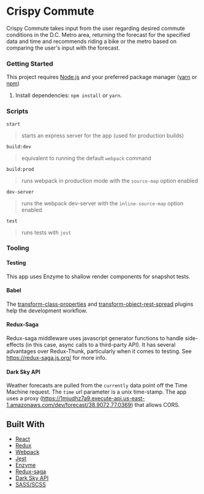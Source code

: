 # Crispy Commute

Crispy Commute takes input from the user regarding desired commute conditions in the D.C. Metro area, returning the forecast for the specified data and time and recommends riding a bike or the metro based on comparing the user's input with the forecast.

### Getting Started
This project requires [Node.js](https://nodejs.org/en/) and your preferred package manager ([yarn](https://yarnpkg.com/en/) or [npm](https://www.npmjs.com/))

1. Install dependencies: `npm install` or `yarn`.

### Scripts

`start`
>starts an express server for the app (used for production builds)

`build:dev`
>equivalent to running the default `webpack` command

`build:prod`
>runs webpack in production mode with the `source-map` option enabled

`dev-server`
>runs the webpack dev-server with the `inline-source-map` option enabled

`test`
>runs tests with `jest`
### Tooling

#### Testing
This app uses Enzyme to shallow render components for snapshot tests.

#### Babel
The [transform-class-properties](https://babeljs.io/docs/plugins/transform-class-properties/) and [transform-object-rest-spread](https://babeljs.io/docs/plugins/transform-object-rest-spread/) plugins help the development workflow. 

#### Redux-Saga
Redux-saga middleware uses javascript generator functions to handle side-effects (in this case, async calls to a third-party API). It has several advantages over Redux-Thunk, particularly when it comes to testing. See https://redux-saga.js.org/ for more info.

#### Dark Sky API
Weather forecasts are pulled from the `currently` data point off the Time Machine request. The `time` url parameter is a unix time-stamp. The app uses a proxy (https://1miudhz7a9.execute-api.us-east-1.amazonaws.com/dev/forecast/38.9072,77.0369) that allows CORS.

## Built With

* [React](https://facebook.github.io/react/)
* [Redux](http://redux.js.org/)
* [Webpack](https://webpack.github.io/)
* [Jest](https://facebook.github.io/jest/)
* [Enzyme](http://airbnb.io/enzyme/)
* [Redux-saga](https://redux-saga.js.org/)
* [Dark Sky API](https://darksky.net/dev)
* [SASS/SCSS](http://sass-lang.com/)
